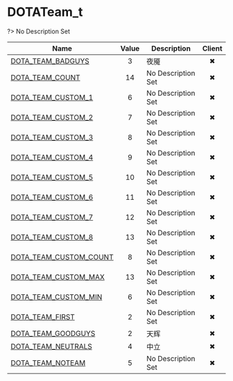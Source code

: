 # DOTATeam_t
?> No Description Set

Name|Value|Description|Client
--|:--:|--|:--:
[DOTA_TEAM_BADGUYS](Constants/DOTATeam_t/DOTA_TEAM_BADGUYS)|3|夜魇|✖
[DOTA_TEAM_COUNT](Constants/DOTATeam_t/DOTA_TEAM_COUNT)|14|No Description Set|✖
[DOTA_TEAM_CUSTOM_1](Constants/DOTATeam_t/DOTA_TEAM_CUSTOM_1)|6|No Description Set|✖
[DOTA_TEAM_CUSTOM_2](Constants/DOTATeam_t/DOTA_TEAM_CUSTOM_2)|7|No Description Set|✖
[DOTA_TEAM_CUSTOM_3](Constants/DOTATeam_t/DOTA_TEAM_CUSTOM_3)|8|No Description Set|✖
[DOTA_TEAM_CUSTOM_4](Constants/DOTATeam_t/DOTA_TEAM_CUSTOM_4)|9|No Description Set|✖
[DOTA_TEAM_CUSTOM_5](Constants/DOTATeam_t/DOTA_TEAM_CUSTOM_5)|10|No Description Set|✖
[DOTA_TEAM_CUSTOM_6](Constants/DOTATeam_t/DOTA_TEAM_CUSTOM_6)|11|No Description Set|✖
[DOTA_TEAM_CUSTOM_7](Constants/DOTATeam_t/DOTA_TEAM_CUSTOM_7)|12|No Description Set|✖
[DOTA_TEAM_CUSTOM_8](Constants/DOTATeam_t/DOTA_TEAM_CUSTOM_8)|13|No Description Set|✖
[DOTA_TEAM_CUSTOM_COUNT](Constants/DOTATeam_t/DOTA_TEAM_CUSTOM_COUNT)|8|No Description Set|✖
[DOTA_TEAM_CUSTOM_MAX](Constants/DOTATeam_t/DOTA_TEAM_CUSTOM_MAX)|13|No Description Set|✖
[DOTA_TEAM_CUSTOM_MIN](Constants/DOTATeam_t/DOTA_TEAM_CUSTOM_MIN)|6|No Description Set|✖
[DOTA_TEAM_FIRST](Constants/DOTATeam_t/DOTA_TEAM_FIRST)|2|No Description Set|✖
[DOTA_TEAM_GOODGUYS](Constants/DOTATeam_t/DOTA_TEAM_GOODGUYS)|2|天辉|✖
[DOTA_TEAM_NEUTRALS](Constants/DOTATeam_t/DOTA_TEAM_NEUTRALS)|4|中立|✖
[DOTA_TEAM_NOTEAM](Constants/DOTATeam_t/DOTA_TEAM_NOTEAM)|5|No Description Set|✖
